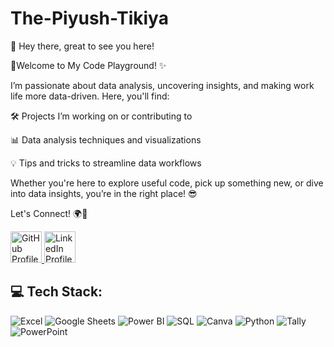 # The-Piyush-Tikiya

👋 Hey there, great to see you here!

 🚀Welcome to My Code Playground! ✨

  I’m passionate about data analysis, uncovering insights, and making work life more data-driven. Here, you'll find:

 🛠️ Projects I’m working on or contributing to
 
 📊 Data analysis techniques and visualizations

 💡 Tips and tricks to streamline data workflows

  Whether you're here to explore useful code, pick up something new, or dive into data insights, you’re in the right place! 😎

 Let's Connect! 🌍🔗
 

<a href="https://github.com/Piyush-tikiya)" target="_blank">
    <img src="https://github.githubassets.com/images/modules/logos_page/GitHub-Mark.png" alt="GitHub Profile" width="50">
</a>

<a href="https://www.linkedin.com/in/piyushtikiya07" target="_blank">
    <img src="https://upload.wikimedia.org/wikipedia/commons/c/ca/LinkedIn_logo_initials.png" alt="LinkedIn Profile" width="50">
</a>







## 💻 Tech Stack:  

![Excel](https://img.shields.io/badge/Excel-217346?logo=microsoft-excel&logoColor=white)
![Google Sheets](https://img.shields.io/badge/Google%20Sheets-34A853?logo=google-sheets&logoColor=white)
![Power BI](https://img.shields.io/badge/Power%20BI-F2C811?logo=powerbi&logoColor=black) 
![SQL](https://img.shields.io/badge/SQL-4479A1?logo=microsoft-sql-server&logoColor=white) 
![Canva](https://img.shields.io/badge/Canva-00C4CC?logo=canva&logoColor=white)
![Python](https://img.shields.io/badge/Python-3776AB?logo=python&logoColor=white) 
![Tally](https://img.shields.io/badge/Tally-FF6F00?logo=tally&logoColor=white)
![PowerPoint](https://img.shields.io/badge/PowerPoint-B7472A?logo=microsoft-powerpoint&logoColor=white)


